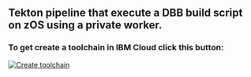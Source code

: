 ## Tekton pipeline that execute a DBB build script on zOS using a private worker.


### To get create a toolchain in IBM Cloud click this button:
[![Create toolchain](https://cloud.ibm.com/devops/graphics/create_toolchain_button.png)](https://cloud.ibm.com/devops/setup/deploy?env_id=ibm:yp:us-east&repository=https://github.com/kristinochka/tekton-wazi-pipeline&branch=use-provided-worker)
